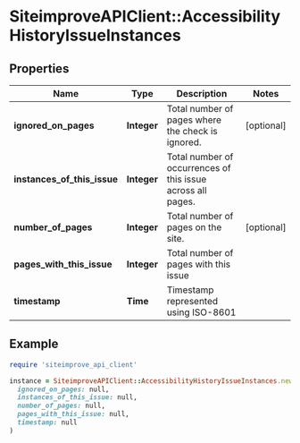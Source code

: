 # SiteimproveAPIClient::AccessibilityHistoryIssueInstances

## Properties

| Name | Type | Description | Notes |
| ---- | ---- | ----------- | ----- |
| **ignored_on_pages** | **Integer** | Total number of pages where the check is ignored. | [optional] |
| **instances_of_this_issue** | **Integer** | Total number of occurrences of this issue across all pages. |  |
| **number_of_pages** | **Integer** | Total number of pages on the site. | [optional] |
| **pages_with_this_issue** | **Integer** | Total number of pages with this issue |  |
| **timestamp** | **Time** | Timestamp represented using ISO-8601 |  |

## Example

```ruby
require 'siteimprove_api_client'

instance = SiteimproveAPIClient::AccessibilityHistoryIssueInstances.new(
  ignored_on_pages: null,
  instances_of_this_issue: null,
  number_of_pages: null,
  pages_with_this_issue: null,
  timestamp: null
)
```


